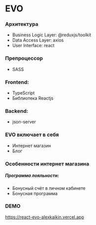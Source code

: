 <h1>EVO</h1>

<h3>Архитектура</h3>
<ul>
    <li>Business Logic Layer: @reduxjs/toolkit</li>
    <li>Data Access Layer: axios</li>
    <li>User Interface: react</li>
</ul>

<h3>Препроцессор</h3>
<ul>
    <li>SASS</li>
</ul>

<h3>Frontend:</h3>
<ul>
    <li>TypeScript</li>
    <li>Библиотека Reactjs</li>
</ul>

<h3>Backend:</h3>
<ul>
    <li>json-server</li>
</ul>

<h3>EVO включает в себя</h3>
<ul>
    <li>Интернет магазин</li>
    <li>Блог</li>
</ul>

<h3>Особенности интернет магазина</h3>
<h5>Программа лояльности:</h5>
<ul>
    <li>Бонусный счёт в личном кабинете</li>
    <li>Бонусная программа</li>
</ul>

<h3>DEMO</h3>
<a href="https://react-evo-alexkaikin.vercel.app" target="_blank">https://react-evo-alexkaikin.vercel.app</a>
